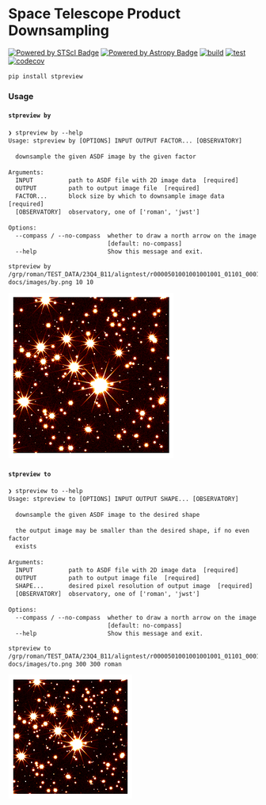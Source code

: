 # Space Telescope Product Downsampling

[![Powered by STScI Badge](https://img.shields.io/badge/powered%20by-STScI-blue.svg?colorA=707170&colorB=3e8ddd&style=flat)](http://www.stsci.edu)
[![Powered by Astropy Badge](http://img.shields.io/badge/powered%20by-AstroPy-orange.svg?style=flat)](http://www.astropy.org/)
[![build](https://github.com/spacetelescope/stpreview/actions/workflows/build.yml/badge.svg)](https://github.com/spacetelescope/stpreview/actions/workflows/build.yml)
[![test](https://github.com/spacetelescope/stpreview/actions/workflows/tests.yml/badge.svg)](https://github.com/spacetelescope/stpreview/actions/workflows/tests.yml)
[![codecov](https://codecov.io/gh/spacetelescope/stpreview/graph/badge.svg?token=tSEFJ5vwgH)](https://codecov.io/gh/spacetelescope/stpreview)

```
pip install stpreview
```

### Usage

#### `stpreview by`

```
❯ stpreview by --help
Usage: stpreview by [OPTIONS] INPUT OUTPUT FACTOR... [OBSERVATORY]

  downsample the given ASDF image by the given factor

Arguments:
  INPUT          path to ASDF file with 2D image data  [required]
  OUTPUT         path to output image file  [required]
  FACTOR...      block size by which to downsample image data  [required]
  [OBSERVATORY]  observatory, one of ['roman', 'jwst']

Options:
  --compass / --no-compass  whether to draw a north arrow on the image
                            [default: no-compass]
  --help                    Show this message and exit.
```

```shell
stpreview by /grp/roman/TEST_DATA/23Q4_B11/aligntest/r0000501001001001001_01101_0001_WFI01_cal.asdf docs/images/by.png 10 10
```

![by](./docs/images/by.png)

#### `stpreview to`

```
❯ stpreview to --help
Usage: stpreview to [OPTIONS] INPUT OUTPUT SHAPE... [OBSERVATORY]

  downsample the given ASDF image to the desired shape

  the output image may be smaller than the desired shape, if no even factor
  exists

Arguments:
  INPUT          path to ASDF file with 2D image data  [required]
  OUTPUT         path to output image file  [required]
  SHAPE...       desired pixel resolution of output image  [required]
  [OBSERVATORY]  observatory, one of ['roman', 'jwst']

Options:
  --compass / --no-compass  whether to draw a north arrow on the image
                            [default: no-compass]
  --help                    Show this message and exit.
```

```shell
stpreview to /grp/roman/TEST_DATA/23Q4_B11/aligntest/r0000501001001001001_01101_0001_WFI01_cal.asdf docs/images/to.png 300 300 roman
```

![to](./docs/images/to.png)
